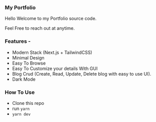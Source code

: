 ### My Portfolio
Hello Welcome to my Portfolio source code.

Feel Free to reach out at anytime.

### Features - 

- Modern Stack (Next.js + TailwindCSS)
- Minimal Design
- Easy To Browse
- Easy To Customize your details With GUI
- Blog Crud (Create, Read, Update, Delete blog with easy to use UI).
- Dark Mode

### How To Use

- Clone this repo
- run `yarn`
- `yarn dev`









